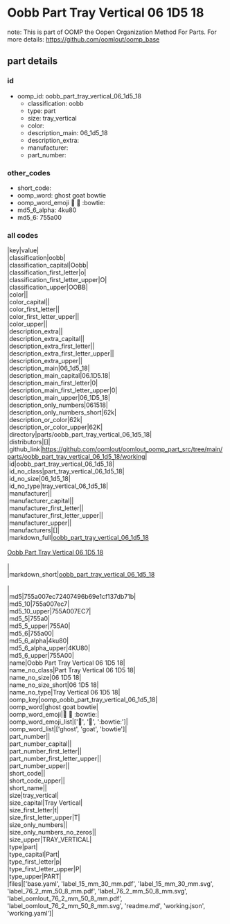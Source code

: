 # Oobb Part Tray Vertical 06 1D5 18  

note: This is part of OOMP the Oopen Organization Method For Parts. For more details: https://github.com/oomlout/oomp_base

##  part details





### id
* oomp_id: oobb_part_tray_vertical_06_1d5_18
  * classification: oobb
  * type: part
  * size: tray_vertical
  * color: 
  * description_main: 06_1d5_18
  * description_extra: 
  * manufacturer: 
  * part_number: 

### other_codes
* short_code: 
* oomp_word: ghost goat bowtie
* oomp_word_emoji :ghost: :goat: :bowtie:
* md5_6_alpha: 4ku80
* md5_6: 755a00

### all codes 
|key|value|  
|classification|oobb|  
|classification_capital|Oobb|  
|classification_first_letter|o|  
|classification_first_letter_upper|O|  
|classification_upper|OOBB|  
|color||  
|color_capital||  
|color_first_letter||  
|color_first_letter_upper||  
|color_upper||  
|description_extra||  
|description_extra_capital||  
|description_extra_first_letter||  
|description_extra_first_letter_upper||  
|description_extra_upper||  
|description_main|06_1d5_18|  
|description_main_capital|06.1D5.18|  
|description_main_first_letter|0|  
|description_main_first_letter_upper|0|  
|description_main_upper|06_1D5_18|  
|description_only_numbers|061518|  
|description_only_numbers_short|62k|  
|description_or_color|62k|  
|description_or_color_upper|62K|  
|directory|parts/oobb_part_tray_vertical_06_1d5_18|  
|distributors|[]|  
|github_link|https://github.com/oomlout/oomlout_oomp_part_src/tree/main/parts/oobb_part_tray_vertical_06_1d5_18/working|  
|id|oobb_part_tray_vertical_06_1d5_18|  
|id_no_class|part_tray_vertical_06_1d5_18|  
|id_no_size|06_1d5_18|  
|id_no_type|tray_vertical_06_1d5_18|  
|manufacturer||  
|manufacturer_capital||  
|manufacturer_first_letter||  
|manufacturer_first_letter_upper||  
|manufacturer_upper||  
|manufacturers|[]|  
|markdown_full|[oobb_part_tray_vertical_06_1d5_18](https://github.com/oomlout/oomlout_oomp_part_src/tree/main/parts/oobb_part_tray_vertical_06_1d5_18/working)<br>[](https://github.com/oomlout/oomlout_oomp_part_src/tree/main/parts/oobb_part_tray_vertical_06_1d5_18/working)<br>[Oobb Part Tray Vertical 06 1D5 18](https://github.com/oomlout/oomlout_oomp_part_src/tree/main/parts/oobb_part_tray_vertical_06_1d5_18/working)<br><br>|  
|markdown_short|[oobb_part_tray_vertical_06_1d5_18](https://github.com/oomlout/oomlout_oomp_part_src/tree/main/parts/oobb_part_tray_vertical_06_1d5_18/working)<br><br>|  
|md5|755a007ec72407496b69e1cf137db71b|  
|md5_10|755a007ec7|  
|md5_10_upper|755A007EC7|  
|md5_5|755a0|  
|md5_5_upper|755A0|  
|md5_6|755a00|  
|md5_6_alpha|4ku80|  
|md5_6_alpha_upper|4KU80|  
|md5_6_upper|755A00|  
|name|Oobb Part Tray Vertical 06 1D5 18|  
|name_no_class|Part Tray Vertical 06 1D5 18|  
|name_no_size|06 1D5 18|  
|name_no_size_short|06 1D5 18|  
|name_no_type|Tray Vertical 06 1D5 18|  
|oomp_key|oomp_oobb_part_tray_vertical_06_1d5_18|  
|oomp_word|ghost goat bowtie|  
|oomp_word_emoji|:ghost: :goat: :bowtie:|  
|oomp_word_emoji_list|[':ghost:', ':goat:', ':bowtie:']|  
|oomp_word_list|['ghost', 'goat', 'bowtie']|  
|part_number||  
|part_number_capital||  
|part_number_first_letter||  
|part_number_first_letter_upper||  
|part_number_upper||  
|short_code||  
|short_code_upper||  
|short_name||  
|size|tray_vertical|  
|size_capital|Tray Vertical|  
|size_first_letter|t|  
|size_first_letter_upper|T|  
|size_only_numbers||  
|size_only_numbers_no_zeros||  
|size_upper|TRAY_VERTICAL|  
|type|part|  
|type_capital|Part|  
|type_first_letter|p|  
|type_first_letter_upper|P|  
|type_upper|PART|  
|files|['base.yaml', 'label_15_mm_30_mm.pdf', 'label_15_mm_30_mm.svg', 'label_76_2_mm_50_8_mm.pdf', 'label_76_2_mm_50_8_mm.svg', 'label_oomlout_76_2_mm_50_8_mm.pdf', 'label_oomlout_76_2_mm_50_8_mm.svg', 'readme.md', 'working.json', 'working.yaml']|  
